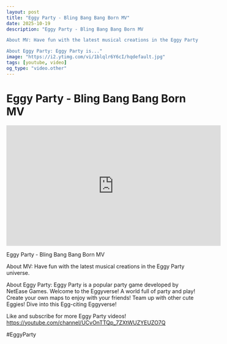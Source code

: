 ```yaml
---
layout: post
title: "Eggy Party - Bling Bang Bang Born MV"
date: 2025-10-19
description: "Eggy Party - Bling Bang Bang Born MV

About MV: Have fun with the latest musical creations in the Eggy Party universe. 

About Eggy Party: Eggy Party is..."
image: "https://i2.ytimg.com/vi/1blqlr6Y6cI/hqdefault.jpg"
tags: [youtube, video]
og_type: "video.other"
---
```


<script type="application/ld+json">
{
  "@context": "http://schema.org",
  "@type": "VideoObject",
  "name": "Eggy Party - Bling Bang Bang Born MV",
  "description": "Eggy Party - Bling Bang Bang Born MV\n\nAbout MV: Have fun with the latest musical creations in the Eggy Party universe. \n\nAbout Eggy Party: Eggy Party is a popular party game developed by NetEase Games. Welcome to the Eggyverse! A world full of party and play! Create your own maps to enjoy with your friends! Team up with other cute Eggies! Dive into this Egg-citing Eggyverse!\n\nLike and subscribe for more Eggy Party videos! https://youtube.com/channel/UCvOnTTQp_7ZXtWUZYEUZO7Q\n\n#EggyParty",
  "thumbnailUrl": "https://i2.ytimg.com/vi/1blqlr6Y6cI/hqdefault.jpg",
  "uploadDate": "2025-10-19T15:00:07",
  "embedUrl": "https://www.youtube.com/embed/1blqlr6Y6cI",
  "publisher": {
    "@type": "Person",
    "name": "Celo Zaga"
  },
  "mainEntityOfPage": {
    "@type": "WebPage",
    "@id": "https://celozaga.github.io/2025/10/19/eggy-party---bling-bang-bang-born-mv-1blqlr6Y6cI.html"
  },
  "duration": "PT0M0S"
}
</script>

<script type="application/ld+json">
{
  "@context": "http://schema.org",
  "@type": "BlogPosting",
  "headline": "Eggy Party - Bling Bang Bang Born MV",
  "image": "https://i2.ytimg.com/vi/1blqlr6Y6cI/hqdefault.jpg",
  "publisher": {
    "@type": "Person",
    "name": "Celo Zaga"
  },
  "url": "https://celozaga.github.io/2025/10/19/eggy-party---bling-bang-bang-born-mv-1blqlr6Y6cI.html",
  "datePublished": "2025-10-19T15:00:07",
  "dateCreated": "2025-10-19T15:00:07",
  "dateModified": "2025-10-19T15:00:07",
  "description": "Eggy Party - Bling Bang Bang Born MV\n\nAbout MV: Have fun with the latest musical creations in the Eggy Party universe. \n\nAbout Eggy Party: Eggy Party is...",
  "author": {
    "@type": "Person",
    "name": "Celo Zaga"
  },
  "mainEntityOfPage": {
    "@type": "WebPage",
    "@id": "https://celozaga.github.io/2025/10/19/eggy-party---bling-bang-bang-born-mv-1blqlr6Y6cI.html"
  }
}
</script>

<h1 class="youtube-post-title">Eggy Party - Bling Bang Bang Born MV</h1>

<iframe width="560" height="315" src="https://www.youtube.com/embed/1blqlr6Y6cI" class="youtube-post-embed" frameborder="0" allowfullscreen></iframe>

<p class="youtube-post-description">Eggy Party - Bling Bang Bang Born MV

About MV: Have fun with the latest musical creations in the Eggy Party universe. 

About Eggy Party: Eggy Party is a popular party game developed by NetEase Games. Welcome to the Eggyverse! A world full of party and play! Create your own maps to enjoy with your friends! Team up with other cute Eggies! Dive into this Egg-citing Eggyverse!

Like and subscribe for more Eggy Party videos! https://youtube.com/channel/UCvOnTTQp_7ZXtWUZYEUZO7Q

#EggyParty</p>
